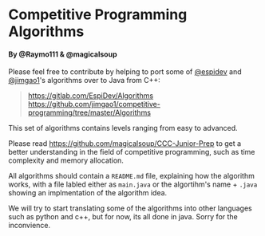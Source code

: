 
# Competitive Programming Algorithms 
#### By @Raymo111 & @magicalsoup
Please feel free to contribute by helping to port some of [@espidev](https://github.com/espidev) and [@jimgao1](https://github.com/jimgao1)'s algorithms over to Java from C++:
> https://gitlab.com/EspiDev/Algorithms \
> https://github.com/jimgao1/competitive-programming/tree/master/Algorithms

This set of algorithms contains levels ranging from easy to advanced. 

Please read https://github.com/magicalsoup/CCC-Junior-Prep to get a better understanding in the field of competitive programming, such as time complexity and memory allocation.

All algorithms should contain a ```README.md``` file, explaining how the algorithm works, with a file labled either as ```main.java``` or the algortihm's name + ```.java``` showing an implmentation of the algorithm idea.

We will try to start translating some of the algorithms into other languages such as python and c++, but for now, its all done in java. Sorry for the inconvience.
